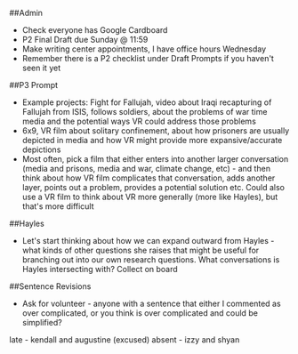 ##Admin
- Check everyone has Google Cardboard
- P2 Final Draft due Sunday @ 11:59
- Make writing center appointments, I have office hours Wednesday
- Remember there is a P2 checklist under Draft Prompts if you haven't seen it yet

##P3 Prompt
- Example projects: Fight for Fallujah, video about Iraqi recapturing of Fallujah from ISIS, follows soldiers, about the problems of war time media and the potential ways VR could address those problems
- 6x9, VR film about solitary confinement, about how prisoners are usually depicted in media and how VR might provide more expansive/accurate depictions
- Most often, pick a film that either enters into another larger conversation (media and prisons, media and war, climate change, etc) - and then think about how VR film complicates that conversation, adds another layer, points out a problem, provides a potential solution etc. Could also use a VR film to think about VR more generally (more like Hayles), but that's more difficult

##Hayles
- Let's start thinking about how we can expand outward from Hayles - what kinds of other questions she raises that might be useful for branching out into our own research questions. What conversations is Hayles intersecting with? Collect on board

##Sentence Revisions
- Ask for volunteer - anyone with a sentence that either I commented as over complicated, or you think is over complicated and could be simplified?

late - kendall and augustine (excused)
absent - izzy and shyan
